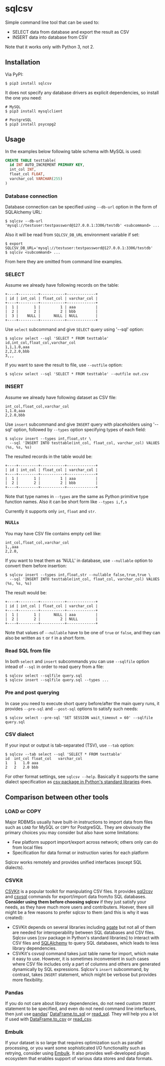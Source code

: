# sqlcsv

Simple command line tool that can be used to:

- SELECT data from database and export the result as CSV
- INSERT data into database from CSV

Note that it works only with Python 3, not 2.

## Installation

Via PyPI:

```
$ pip3 install sqlcsv
```

It does not specify any database drivers as explicit dependencies, so install the one you need:

```
# MySQL
$ pip3 install mysqlclient

# PostgreSQL
$ pip3 install psycopg2
```

## Usage

In the examples below following table schema with MySQL is used:

```sql
CREATE TABLE testtable(
  id INT AUTO_INCREMENT PRIMARY KEY,
  int_col INT,
  float_col FLOAT,
  varchar_col VARCHAR(255)
)
```

### Database connection

Database connection can be specified using `--db-url` option in the form of SQLAlchemy URL:

```
$ sqlcsv --db-url 'mysql://testuser:testpassword@127.0.0.1:3306/testdb' <subcommand> ...
```

Also it will be read from `SQLCSV_DB_URL` environment variable if set:

```
$ export SQLCSV_DB_URL='mysql://testuser:testpassword@127.0.0.1:3306/testdb'
$ sqlcsv <subcommand> ...
```

From here they are omitted from command line examples.

### SELECT

Assume we already have following records on the table:

```
+----+---------+-----------+-------------+
| id | int_col | float_col | varchar_col |
+----+---------+-----------+-------------+
|  1 |       1 |         1 | aaa         |
|  2 |       2 |         2 | bbb         |
|  3 |    NULL |      NULL | NULL        |
+----+---------+-----------+-------------+
```

Use `select` subcommand and give `SELECT` query using '--sql' option:

```
$ sqlcsv select --sql 'SELECT * FROM testtable'
id,int_col,float_col,varchar_col
1,1,1.0,aaa
2,2,2.0,bbb
3,,,
```

If you want to save the result to file, use `--outfile` option:

```
$ sqlcsv select --sql 'SELECT * FROM testtable' --outfile out.csv
```

### INSERT

Assume we already have following dataset as CSV file:

```
int_col,float_col,varchar_col
1,1.0,aaa
2,2.0,bbb
```

Use `insert` subcommand and give `INSERT` query with placeholders using '--sql' option, followed by `--types` option specifying types of each field:

```
$ sqlcsv insert --types int,float,str \
  --sql 'INSERT INTO testtable(int_col, float_col, varchar_col) VALUES (%s, %s, %s)
```

The resulted records in the table would be:

```
+----+---------+-----------+-------------+
| id | int_col | float_col | varchar_col |
+----+---------+-----------+-------------+
|  1 |       1 |         1 | aaa         |
|  2 |       2 |         2 | bbb         |
+----+---------+-----------+-------------+
```

Note that type names in `--types` are the same as Python primitive type function names.
Also it can be short form like `--types i,f,s`

Currently it supports only `int`, `float` and `str`.

#### NULLs

You may have CSV file contains empty cell like:

```
int_col,float_col,varchar_col
1,,aaa
2,2.0,
```

If you want to treat them as 'NULL' in database, use `--nullable` option to convert them before insertion:

```
$ sqlcsv insert --types int,float,str --nullable false,true,true \
  --sql 'INSERT INTO testtable(int_col, float_col, varchar_col) VALUES (%s, %s, %s)
```

The result would be:

```
+----+---------+-----------+-------------+
| id | int_col | float_col | varchar_col |
+----+---------+-----------+-------------+
|  1 |       1 |      NULL | aaa         |
|  2 |       2 |         2 | NULL        |
+----+---------+-----------+-------------+
```

Note that values of `--nullable` have to be one of `true` or `false`, and they can also be written as `t` or `f` in a short form.

### Read SQL from file

In both `select` and `insert` subcommands you can use `--sqlfile` option intead of `--sql` in order to read query from a file:

```
$ sqlcsv select --sqlfile query.sql
$ sqlcsv insert --sqlfile query.sql --types ...
```

### Pre and post querying

In case you need to execute short query before/after the main query runs, it provides `--pre-sql` and `--post-sql` options to satisfy such needs:

```
$ sqlcsv select --pre-sql 'SET SESSION wait_timeout = 60' --sqlfile query.sql
```

### CSV dialect

If your input or output is tab-separated (TSV), use `--tab` option:

```
$ sqlcsv --tab select --sql 'SELECT * FROM testtable'
id	int_col	float_col	varchar_col
1	1	1.0	aaa
2	2	2.0	bbb
```

For other format settings, see `sqlcsv --help`.
Basically it supports the same dialect specification as [csv package in Python's standard libraries](https://docs.python.org/3/library/csv.html) does.

## Comparison between other tools

### LOAD or COPY

Major RDBMSs usually have built-in instructions to import data from files such as `LOAD` for MySQL or `COPY` for PostgreSQL.
They are obviously the primary choices you may consider but also have some limitations:

- Few platform support import/export across network; others only can do from local files
- Specification for data format or instruction varies for each platform

Sqlcsv works remotely and provides unified interfaces (except SQL dialects).

### CSVKit

[CSVKit](https://csvkit.readthedocs.io) is a popular toolkit for manipulating CSV files.
It provides [sql2csv](https://csvkit.readthedocs.io/en/latest/scripts/sql2csv.html) and [csvsql](https://csvkit.readthedocs.io/en/latest/scripts/csvsql.html) commands for export/import data from/to SQL databases.
**Consider using them before choosing sqlcsv** if they just satisfy your needs, as they have much more users and contributers.
Hoever, there sill might be a few reasons to prefer sqlcsv to them (and this is why it was created):

- CSVKit depends on several libraries including [agate](https://agate.readthedocs.io/) but not all of them are needed for interoperability between SQL databases and CSV files.
  Sqlcsv uses [csv package in Python's standard libraries] to interact with CSV files and [SQLAlchemy](https://www.sqlalchemy.org/) to query SQL databases, which leads to less library dependencies.
- CSVKit's csvsql command takes just table name for import, which make it easy to use.
  However, it is sometimes inconvenient in such cases where CSV file includes only a part of columns and others are generated dynamically by SQL expressions.
  Sqlcsv's `insert` subcommand, by contrast, takes `INSERT` statement, which might be verbose but provides more flexibility.

### Pandas

If you do not care about library dependencies, do not need custom `INSERT` statement to be specified, and even do not need command line interfaces, then just use [pandas](https://pandas.pydata.org/)' [DataFrame.to_sql](https://pandas.pydata.org/pandas-docs/stable/generated/pandas.DataFrame.to_sql.html) or [read_sql](https://pandas.pydata.org/pandas-docs/stable/generated/pandas.read_sql.html).
They will help you a lot if used with [DataFrame.to_csv](https://pandas.pydata.org/pandas-docs/stable/generated/pandas.DataFrame.to_csv.html) or [read_csv](https://pandas.pydata.org/pandas-docs/stable/generated/pandas.read_csv.html).

### Embulk

If your dataset is so large that requires optimization such as parallel processing, or you want some sophisticated I/O functionality such as retrying, consider using [Embulk](https://github.com/embulk/embulk).
It also provides well-developed plugin ecosystem that enables support of various data stores and data formats.
